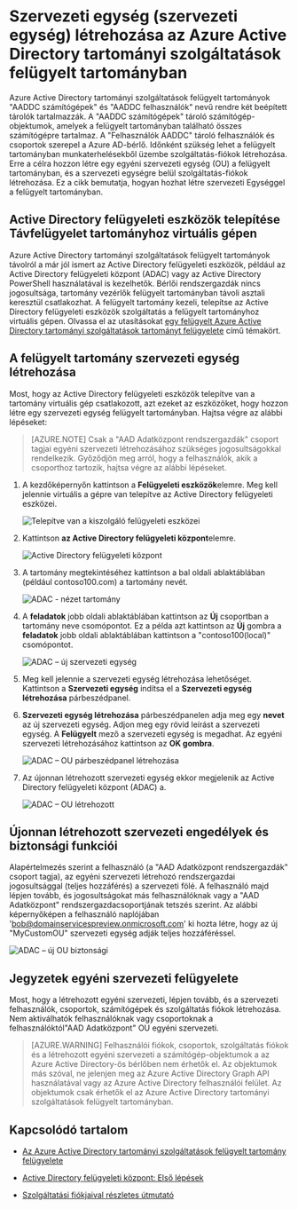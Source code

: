 <properties
    pageTitle="Azure Active Directory tartományi szolgáltatások: Felügyeleti útmutató |} Microsoft Azure"
    description="Azure Active Directory tartományi szolgáltatások felügyelt tartományok létrehozása szervezeti egység (szervezeti egység)"
    services="active-directory-ds"
    documentationCenter=""
    authors="mahesh-unnikrishnan"
    manager="stevenpo"
    editor="curtand"/>

<tags
    ms.service="active-directory-ds"
    ms.workload="identity"
    ms.tgt_pltfrm="na"
    ms.devlang="na"
    ms.topic="article"
    ms.date="09/21/2016"
    ms.author="maheshu"/>

# <a name="create-an-organizational-unit-ou-on-an-azure-ad-domain-services-managed-domain"></a>Szervezeti egység (szervezeti egység) létrehozása az Azure Active Directory tartományi szolgáltatások felügyelt tartományban
Azure Active Directory tartományi szolgáltatások felügyelt tartományok "AADDC számítógépek" és "AADDC felhasználók" nevű rendre két beépített tárolók tartalmazzák. A "AADDC számítógépek" tároló számítógép-objektumok, amelyek a felügyelt tartományban található összes számítógépre tartalmaz. A "Felhasználók AADDC" tároló felhasználók és csoportok szerepel a Azure AD-bérlő. Időnként szükség lehet a felügyelt tartományban munkaterhelésekből üzembe szolgáltatás-fiókok létrehozása. Erre a célra hozzon létre egy egyéni szervezeti egység (OU) a felügyelt tartományban, és a szervezeti egységre belül szolgáltatás-fiókok létrehozása. Ez a cikk bemutatja, hogyan hozhat létre szervezeti Egységgel a felügyelt tartományban.


## <a name="install-ad-administration-tools-on-a-domain-joined-virtual-machine-for-remote-administration"></a>Active Directory felügyeleti eszközök telepítése Távfelügyelet tartományhoz virtuális gépen
Azure Active Directory tartományi szolgáltatások felügyelt tartományok távolról a már jól ismert az Active Directory felügyeleti eszközök, például az Active Directory felügyeleti központ (ADAC) vagy az Active Directory PowerShell használatával is kezelhetők. Bérlői rendszergazdák nincs jogosultsága, tartomány vezérlők felügyelt tartományban távoli asztali keresztül csatlakozhat. A felügyelt tartomány kezeli, telepítse az Active Directory felügyeleti eszközök szolgáltatás a felügyelt tartományhoz virtuális gépen. Olvassa el az utasításokat [egy felügyelt Azure Active Directory tartományi szolgáltatások tartományt felügyelete](active-directory-ds-admin-guide-administer-domain.md) című témakört.

## <a name="create-an-organizational-unit-on-the-managed-domain"></a>A felügyelt tartomány szervezeti egység létrehozása
Most, hogy az Active Directory felügyeleti eszközök telepítve van a tartomány virtuális gép csatlakozott, azt ezeket az eszközöket, hogy hozzon létre egy szervezeti egység felügyelt tartományban. Hajtsa végre az alábbi lépéseket:

> [AZURE.NOTE] Csak a "AAD Adatközpont rendszergazdák" csoport tagjai egyéni szervezeti létrehozásához szükséges jogosultságokkal rendelkezik. Győződjön meg arról, hogy a felhasználók, akik a csoporthoz tartozik, hajtsa végre az alábbi lépéseket.

1. A kezdőképernyőn kattintson a **Felügyeleti eszközök**elemre. Meg kell jelennie virtuális a gépre van telepítve az Active Directory felügyeleti eszközei.

    ![Telepítve van a kiszolgáló felügyeleti eszközei](./media/active-directory-domain-services-admin-guide/install-rsat-admin-tools-installed.png)

2. Kattintson **az Active Directory felügyeleti központ**elemre.

    ![Active Directory felügyeleti központ](./media/active-directory-domain-services-admin-guide/adac-overview.png)

3. A tartomány megtekintéséhez kattintson a bal oldali ablaktáblában (például contoso100.com) a tartomány nevét.

    ![ADAC - nézet tartomány](./media/active-directory-domain-services-admin-guide/create-ou-adac-overview.png)

4. A **feladatok** jobb oldali ablaktáblában kattintson az **Új** csoportban a tartomány neve csomópontot. Ez a példa azt kattintson az **Új** gombra a **feladatok** jobb oldali ablaktáblában kattintson a "contoso100(local)" csomópontot.

    ![ADAC – új szervezeti egység](./media/active-directory-domain-services-admin-guide/create-ou-adac-new-ou.png)

5. Meg kell jelennie a szervezeti egység létrehozása lehetőséget. Kattintson a **Szervezeti egység** indítsa el a **Szervezeti egység létrehozása** párbeszédpanel.

6. **Szervezeti egység létrehozása** párbeszédpanelen adja meg egy **nevet** az új szervezeti egység. Adjon meg egy rövid leírást a szervezeti egység. A **Felügyelt** mező a szervezeti egység is megadhat. Az egyéni szervezeti létrehozásához kattintson az **OK gombra**.

    ![ADAC – OU párbeszédpanel létrehozása](./media/active-directory-domain-services-admin-guide/create-ou-dialog.png)

7. Az újonnan létrehozott szervezeti egység ekkor megjelenik az Active Directory felügyeleti központ (ADAC) a.

    ![ADAC – OU létrehozott](./media/active-directory-domain-services-admin-guide/create-ou-done.png)


## <a name="permissionssecurity-for-newly-created-ous"></a>Újonnan létrehozott szervezeti engedélyek és biztonsági funkciói
Alapértelmezés szerint a felhasználó (a "AAD Adatközpont rendszergazdák" csoport tagja), az egyéni szervezeti létrehozó rendszergazdai jogosultsággal (teljes hozzáférés) a szervezeti fölé. A felhasználó majd lépjen tovább, és jogosultságokat más felhasználóknak vagy a "AAD Adatközpont" rendszergazdacsoportjának tetszés szerint. Az alábbi képernyőképen a felhasználó naplójában 'bob@domainservicespreview.onmicrosoft.com' ki hozta létre, hogy az új "MyCustomOU" szervezeti egység adják teljes hozzáféréssel.

 ![ADAC – új OU biztonsági](./media/active-directory-domain-services-admin-guide/create-ou-permissions.png)


## <a name="notes-on-administering-custom-ous"></a>Jegyzetek egyéni szervezeti felügyelete
Most, hogy a létrehozott egyéni szervezeti, lépjen tovább, és a szervezeti felhasználók, csoportok, számítógépek és szolgáltatás fiókok létrehozása. Nem aktiválhatók felhasználóknak vagy csoportoknak a felhasználóktól"AAD Adatközpont" OU egyéni szervezeti.

> [AZURE.WARNING] Felhasználói fiókok, csoportok, szolgáltatás fiókok és a létrehozott egyéni szervezeti a számítógép-objektumok a az Azure Active Directory-ös bérlőben nem érhetők el. Az objektumok más szóval, ne jelenjen meg az Azure Active Directory Graph API használatával vagy az Azure Active Directory felhasználói felület. Az objektumok csak érhetők el az Azure Active Directory tartományi szolgáltatások felügyelt tartományban.


## <a name="related-content"></a>Kapcsolódó tartalom

- [Az Azure Active Directory tartományi szolgáltatások felügyelt tartomány felügyelete](active-directory-ds-admin-guide-administer-domain.md)

- [Active Directory felügyeleti központ: Első lépések](https://technet.microsoft.com/library/dd560651.aspx)

- [Szolgáltatási fiókjaival részletes útmutató](https://technet.microsoft.com/library/dd548356.aspx)

